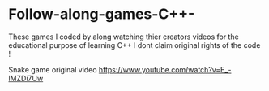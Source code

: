# Follow-along-games-C++-
These games I coded by along watching thier creators videos
for the educational purpose of learning C++
I dont claim original rights of the code ! 


Snake game original video 
https://www.youtube.com/watch?v=E_-lMZDi7Uw
